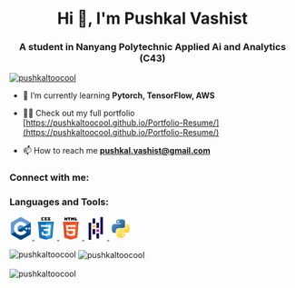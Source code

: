 <h1 align="center">Hi 👋, I'm Pushkal Vashist</h1>
<h3 align="center">A student in Nanyang Polytechnic Applied Ai and Analytics (C43)</h3>

<p align="left"> <a href="https://github.com/ryo-ma/github-profile-trophy"><img src="https://github-profile-trophy.vercel.app/?username=pushkaltoocool" alt="pushkaltoocool" /></a> </p>

- 🌱 I’m currently learning **Pytorch, TensorFlow, AWS**

- 👨‍💻 Check out my full portfolio [https://pushkaltoocool.github.io/Portfolio-Resume/](https://pushkaltoocool.github.io/Portfolio-Resume/)

- 📫 How to reach me **pushkal.vashist@gmail.com**

<h3 align="left">Connect with me:</h3>
<p align="left">
</p>

<h3 align="left">Languages and Tools:</h3>
<p align="left"> <a href="https://www.w3schools.com/cpp/" target="_blank" rel="noreferrer"> <img src="https://raw.githubusercontent.com/devicons/devicon/master/icons/cplusplus/cplusplus-original.svg" alt="cplusplus" width="40" height="40"/> </a> <a href="https://www.w3schools.com/css/" target="_blank" rel="noreferrer"> <img src="https://raw.githubusercontent.com/devicons/devicon/master/icons/css3/css3-original-wordmark.svg" alt="css3" width="40" height="40"/> </a> <a href="https://www.w3.org/html/" target="_blank" rel="noreferrer"> <img src="https://raw.githubusercontent.com/devicons/devicon/master/icons/html5/html5-original-wordmark.svg" alt="html5" width="40" height="40"/> </a> <a href="https://pandas.pydata.org/" target="_blank" rel="noreferrer"> <img src="https://raw.githubusercontent.com/devicons/devicon/2ae2a900d2f041da66e950e4d48052658d850630/icons/pandas/pandas-original.svg" alt="pandas" width="40" height="40"/> </a> <a href="https://www.python.org" target="_blank" rel="noreferrer"> <img src="https://raw.githubusercontent.com/devicons/devicon/master/icons/python/python-original.svg" alt="python" width="40" height="40"/> </a> </p>

<p><img align="left" src="https://github-readme-stats.vercel.app/api/top-langs?username=pushkaltoocool&show_icons=true&locale=en&layout=compact" alt="pushkaltoocool" /></p>

<p>&nbsp;<img align="center" src="https://github-readme-stats.vercel.app/api?username=pushkaltoocool&show_icons=true&locale=en" alt="pushkaltoocool" /></p>

<p><img align="center" src="https://github-readme-streak-stats.herokuapp.com/?user=pushkaltoocool&" alt="pushkaltoocool" /></p>
